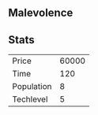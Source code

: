 ## Malevolence

## Stats

<table>
    <tr>
        <td>Price</td>
        <td>60000</td>
    </tr>
    <tr>
        <td>Time</td>
        <td>120</td>
    </tr>
    <tr>
        <td>Population</td>
        <td>8</td>
    </tr>
    <tr>
        <td>Techlevel</td>
        <td>5</td>
    </tr>
</table>
